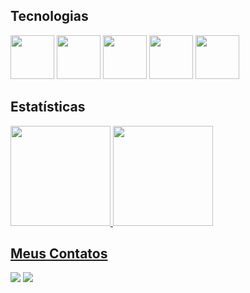 

<!--
**Gugah007/Gugah007** is a ✨ _special_ ✨ repository because its `README.md` (this file) appears on your GitHub profile.

Here are some ideas to get you started:

- 🔭 I’m currently working on ...
- 🌱 I’m currently learning ...
- 👯 I’m looking to collaborate on ...
- 🤔 I’m looking for help with ...
- 💬 Ask me about ...
- 📫 How to reach me: ...
- 😄 Pronouns: ...
- ⚡ Fun fact: ...
-->





## Tecnologias
<div >
  <img src="https://cdn.jsdelivr.net/gh/devicons/devicon/icons/python/python-original.svg" width="70" height="70" />
  <img src="https://cdn.jsdelivr.net/gh/devicons/devicon/icons/jupyter/jupyter-original-wordmark.svg" width="70" height="70" />
  <img src="https://cdn.jsdelivr.net/gh/devicons/devicon/icons/mysql/mysql-original-wordmark.svg" width="70" height="70" />
  <img src="https://cdn.jsdelivr.net/gh/devicons/devicon/icons/rstudio/rstudio-original.svg" width="70" height="70" />
  <img src="https://cdn.jsdelivr.net/gh/devicons/devicon/icons/git/git-original.svg" width="70" height="70" />
</div>       
  
 ## Estatísticas  
<div>
<a href="https://github.com/Gugah007">
<img height="160em" src="https://github-readme-stats.vercel.app/api/top-langs/?username=Gugah007&layout=compact&langs_count=7&theme=dracula&locale=pt-br"/>&nbsp;<img height="160em"  src="https://github-readme-stats.vercel.app/api?username=Gugah007&show_icons=true&theme=dracula&include_all_commits=true&count_private=true&locale=pt-br"/>
</div>
  
  
## Meus Contatos
<div>
<a href="https://www.instagram.com/gugahdourado/" target="_blank"><img src="https://img.shields.io/badge/-Instagram-%23E4405F?style=for-the-badge&logo=instagram&logoColor=white" target="blank"></a>
<a href="https://www.linkedin.com/in/gustavo-carreiro" target="_blank"><img src="https://img.shields.io/badge/-LinkedIn-%230077B5?style=for-the-badge&logo=linkedin&logoColor=white" target="blank"></a>   
</div>
